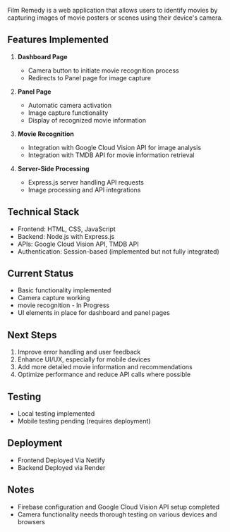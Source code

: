 Film Remedy is a web application that allows users to identify movies by capturing images of movie posters or scenes using their device's camera.

## Features Implemented

1. **Dashboard Page**
   - Camera button to initiate movie recognition process
   - Redirects to Panel page for image capture

2. **Panel Page**
   - Automatic camera activation
   - Image capture functionality
   - Display of recognized movie information

3. **Movie Recognition**
   - Integration with Google Cloud Vision API for image analysis
   - Integration with TMDB API for movie information retrieval

4. **Server-Side Processing**
   - Express.js server handling API requests
   - Image processing and API integrations

## Technical Stack

- Frontend: HTML, CSS, JavaScript
- Backend: Node.js with Express.js
- APIs: Google Cloud Vision API, TMDB API
- Authentication: Session-based (implemented but not fully integrated)

## Current Status

- Basic functionality implemented
- Camera capture working
- movie recognition - In Progress
- UI elements in place for dashboard and panel pages

## Next Steps

1. Improve error handling and user feedback
2. Enhance UI/UX, especially for mobile devices
3. Add more detailed movie information and recommendations
4. Optimize performance and reduce API calls where possible

## Testing

- Local testing implemented
- Mobile testing pending (requires deployment)

## Deployment

- Frontend Deployed Via Netlify
- Backend Deployed via Render

## Notes

- Firebase configuration and Google Cloud Vision API setup completed
- Camera functionality needs thorough testing on various devices and browsers
